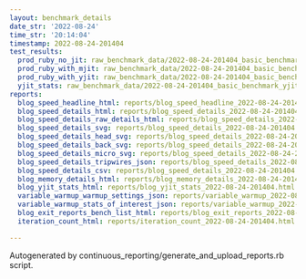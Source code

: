 ```yaml
---
layout: benchmark_details
date_str: '2022-08-24'
time_str: '20:14:04'
timestamp: 2022-08-24-201404
test_results:
  prod_ruby_no_jit: raw_benchmark_data/2022-08-24-201404_basic_benchmark_prod_ruby_no_jit.json
  prod_ruby_with_mjit: raw_benchmark_data/2022-08-24-201404_basic_benchmark_prod_ruby_with_mjit.json
  prod_ruby_with_yjit: raw_benchmark_data/2022-08-24-201404_basic_benchmark_prod_ruby_with_yjit.json
  yjit_stats: raw_benchmark_data/2022-08-24-201404_basic_benchmark_yjit_stats.json
reports:
  blog_speed_headline_html: reports/blog_speed_headline_2022-08-24-201404.html
  blog_speed_details_html: reports/blog_speed_details_2022-08-24-201404.html
  blog_speed_details_raw_details_html: reports/blog_speed_details_2022-08-24-201404.raw_details.html
  blog_speed_details_svg: reports/blog_speed_details_2022-08-24-201404.svg
  blog_speed_details_head_svg: reports/blog_speed_details_2022-08-24-201404.head.svg
  blog_speed_details_back_svg: reports/blog_speed_details_2022-08-24-201404.back.svg
  blog_speed_details_micro_svg: reports/blog_speed_details_2022-08-24-201404.micro.svg
  blog_speed_details_tripwires_json: reports/blog_speed_details_2022-08-24-201404.tripwires.json
  blog_speed_details_csv: reports/blog_speed_details_2022-08-24-201404.csv
  blog_memory_details_html: reports/blog_memory_details_2022-08-24-201404.html
  blog_yjit_stats_html: reports/blog_yjit_stats_2022-08-24-201404.html
  variable_warmup_warmup_settings_json: reports/variable_warmup_2022-08-24-201404.warmup_settings.json
  variable_warmup_stats_of_interest_json: reports/variable_warmup_2022-08-24-201404.stats_of_interest.json
  blog_exit_reports_bench_list_html: reports/blog_exit_reports_2022-08-24-201404.bench_list.html
  iteration_count_html: reports/iteration_count_2022-08-24-201404.html

---
```

Autogenerated by continuous_reporting/generate_and_upload_reports.rb script.
